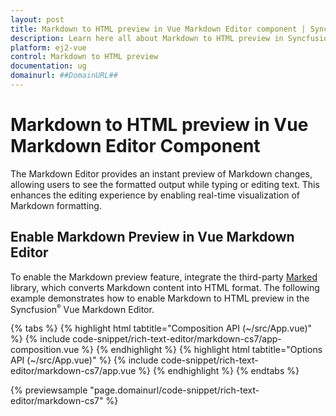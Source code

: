 ```yaml
---
layout: post
title: Markdown to HTML preview in Vue Markdown Editor component | Syncfusion
description: Learn here all about Markdown to HTML preview in Syncfusion Vue Markdown editor component of Syncfusion Essential JS 2 and more.
platform: ej2-vue
control: Markdown to HTML preview
documentation: ug
domainurl: ##DomainURL##
---
```


# Markdown to HTML preview in Vue Markdown Editor Component

The Markdown Editor provides an instant preview of Markdown changes, allowing users to see the formatted output while typing or editing text. This enhances the editing experience by enabling real-time visualization of Markdown formatting.

## Enable Markdown Preview in Vue Markdown Editor  

To enable the Markdown preview feature, integrate the third-party [Marked](https://marked.js.org/) library, which converts Markdown content into HTML format. The following example demonstrates how to enable Markdown to HTML preview in the Syncfusion<sup style="font-size:70%">&reg;</sup> Vue Markdown Editor.

{% tabs %}
{% highlight html tabtitle="Composition API (~/src/App.vue)" %}
{% include code-snippet/rich-text-editor/markdown-cs7/app-composition.vue %}
{% endhighlight %}
{% highlight html tabtitle="Options API (~/src/App.vue)" %}
{% include code-snippet/rich-text-editor/markdown-cs7/app.vue %}
{% endhighlight %}
{% endtabs %}
        
{% previewsample "page.domainurl/code-snippet/rich-text-editor/markdown-cs7" %}